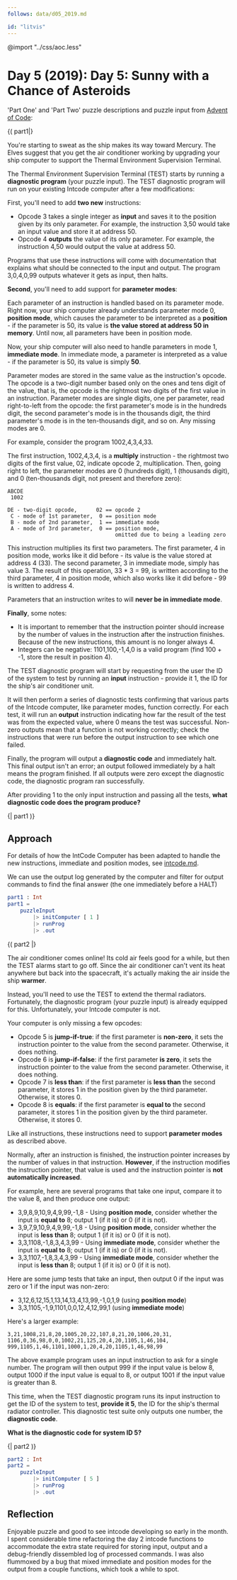 ```yaml
---
follows: data/d05_2019.md

id: "litvis"
---
```


@import "../css/aoc.less"

# Day 5 (2019): Day 5: Sunny with a Chance of Asteroids

'Part One' and 'Part Two' puzzle descriptions and puzzle input from [Advent of Code](https://adventofcode.com/2019/day/5):

{( part1|}

You're starting to sweat as the ship makes its way toward Mercury. The Elves suggest that you get the air conditioner working by upgrading your ship computer to support the Thermal Environment Supervision Terminal.

The Thermal Environment Supervision Terminal (TEST) starts by running a **diagnostic program** (your puzzle input). The TEST diagnostic program will run on your existing Intcode computer after a few modifications:

First, you'll need to add **two new** instructions:

- Opcode 3 takes a single integer as **input** and saves it to the position given by its only parameter. For example, the instruction 3,50 would take an input value and store it at address 50.
- Opcode 4 **outputs** the value of its only parameter. For example, the instruction 4,50 would output the value at address 50.

Programs that use these instructions will come with documentation that explains what should be connected to the input and output. The program 3,0,4,0,99 outputs whatever it gets as input, then halts.

**Second**, you'll need to add support for **parameter modes**:

Each parameter of an instruction is handled based on its parameter mode. Right now, your ship computer already understands parameter mode 0, **position mode**, which causes the parameter to be interpreted as a **position** - if the parameter is 50, its value is **the value stored at address 50 in memory**. Until now, all parameters have been in position mode.

Now, your ship computer will also need to handle parameters in mode 1, **immediate mode**. In immediate mode, a parameter is interpreted as a value - if the parameter is 50, its value is simply **50**.

Parameter modes are stored in the same value as the instruction's opcode. The opcode is a two-digit number based only on the ones and tens digit of the value, that is, the opcode is the rightmost two digits of the first value in an instruction. Parameter modes are single digits, one per parameter, read right-to-left from the opcode: the first parameter's mode is in the hundreds digit, the second parameter's mode is in the thousands digit, the third parameter's mode is in the ten-thousands digit, and so on. Any missing modes are 0.

For example, consider the program 1002,4,3,4,33.

The first instruction, 1002,4,3,4, is a **multiply** instruction - the rightmost two digits of the first value, 02, indicate opcode 2, multiplication. Then, going right to left, the parameter modes are 0 (hundreds digit), 1 (thousands digit), and 0 (ten-thousands digit, not present and therefore zero):

    ABCDE
     1002

    DE - two-digit opcode,      02 == opcode 2
     C - mode of 1st parameter,  0 == position mode
     B - mode of 2nd parameter,  1 == immediate mode
     A - mode of 3rd parameter,  0 == position mode,
                                      omitted due to being a leading zero

This instruction multiplies its first two parameters. The first parameter, 4 in position mode, works like it did before - its value is the value stored at address 4 (33). The second parameter, 3 in immediate mode, simply has value 3. The result of this operation, 33 \* 3 = 99, is written according to the third parameter, 4 in position mode, which also works like it did before - 99 is written to address 4.

Parameters that an instruction writes to will **never be in immediate mode**.

**Finally**, some notes:

- It is important to remember that the instruction pointer should increase by the number of values in the instruction after the instruction finishes. Because of the new instructions, this amount is no longer always 4.
- Integers can be negative: 1101,100,-1,4,0 is a valid program (find 100 + -1, store the result in position 4).

The TEST diagnostic program will start by requesting from the user the ID of the system to test by running an **input** instruction - provide it 1, the ID for the ship's air conditioner unit.

It will then perform a series of diagnostic tests confirming that various parts of the Intcode computer, like parameter modes, function correctly. For each test, it will run an **output** instruction indicating how far the result of the test was from the expected value, where 0 means the test was successful. Non-zero outputs mean that a function is not working correctly; check the instructions that were run before the output instruction to see which one failed.

Finally, the program will output a **diagnostic code** and immediately halt. This final output isn't an error; an output followed immediately by a halt means the program finished. If all outputs were zero except the diagnostic code, the diagnostic program ran successfully.

After providing 1 to the only input instruction and passing all the tests, **what diagnostic code does the program produce?**

{| part1 )}

## Approach

For details of how the IntCode Computer has been adapted to handle the new instructions, immediate and position modes, see [intcode.md](#intcode.md).

We can use the output log generated by the computer and filter for output commands to find the final answer (the one immediately before a HALT)

```elm {l m}
part1 : Int
part1 =
    puzzleInput
        |> initComputer [ 1 ]
        |> runProg
        |> .out
```

{( part2 |}

The air conditioner comes online! Its cold air feels good for a while, but then the TEST alarms start to go off. Since the air conditioner can't vent its heat anywhere but back into the spacecraft, it's actually making the air inside the ship **warmer**.

Instead, you'll need to use the TEST to extend the thermal radiators. Fortunately, the diagnostic program (your puzzle input) is already equipped for this. Unfortunately, your Intcode computer is not.

Your computer is only missing a few opcodes:

- Opcode 5 is **jump-if-true**: if the first parameter is **non-zero**, it sets the instruction pointer to the value from the second parameter. Otherwise, it does nothing.
- Opcode 6 is **jump-if-false**: if the first parameter **is zero**, it sets the instruction pointer to the value from the second parameter. Otherwise, it does nothing.
- Opcode 7 is **less than**: if the first parameter is **less than** the second parameter, it stores 1 in the position given by the third parameter. Otherwise, it stores 0.
- Opcode 8 is **equals**: if the first parameter is **equal to** the second parameter, it stores 1 in the position given by the third parameter. Otherwise, it stores 0.

Like all instructions, these instructions need to support **parameter modes** as described above.

Normally, after an instruction is finished, the instruction pointer increases by the number of values in that instruction. **However**, if the instruction modifies the instruction pointer, that value is used and the instruction pointer is **not automatically increased**.

For example, here are several programs that take one input, compare it to the value 8, and then produce one output:

- 3,9,8,9,10,9,4,9,99,-1,8 - Using **position mode**, consider whether the input is **equal to** 8; output 1 (if it is) or 0 (if it is not).
- 3,9,7,9,10,9,4,9,99,-1,8 - Using **position mode**, consider whether the input is **less than** 8; output 1 (if it is) or 0 (if it is not).
- 3,3,1108,-1,8,3,4,3,99 - Using **immediate mode**, consider whether the input is **equal to** 8; output 1 (if it is) or 0 (if it is not).
- 3,3,1107,-1,8,3,4,3,99 - Using **immediate mode**, consider whether the input is **less than** 8; output 1 (if it is) or 0 (if it is not).

Here are some jump tests that take an input, then output 0 if the input was zero or 1 if the input was non-zero:

- 3,12,6,12,15,1,13,14,13,4,13,99,-1,0,1,9 (using **position mode**)
- 3,3,1105,-1,9,1101,0,0,12,4,12,99,1 (using **immediate mode**)

Here's a larger example:

    3,21,1008,21,8,20,1005,20,22,107,8,21,20,1006,20,31,
    1106,0,36,98,0,0,1002,21,125,20,4,20,1105,1,46,104,
    999,1105,1,46,1101,1000,1,20,4,20,1105,1,46,98,99

The above example program uses an input instruction to ask for a single number. The program will then output 999 if the input value is below 8, output 1000 if the input value is equal to 8, or output 1001 if the input value is greater than 8.

This time, when the TEST diagnostic program runs its input instruction to get the ID of the system to test, **provide it 5**, the ID for the ship's thermal radiator controller. This diagnostic test suite only outputs one number, the **diagnostic code**.

**What is the diagnostic code for system ID 5?**

{| part2 )}

```elm {l m}
part2 : Int
part2 =
    puzzleInput
        |> initComputer [ 5 ]
        |> runProg
        |> .out
```

## Reflection

Enjoyable puzzle and good to see intcode developing so early in the month. I spent considerable time refactoring the day 2 intcode functions to accommodate the extra state required for storing input, output and a debug-friendly dissembled log of processed commands. I was also flummoxed by a bug that mixed immediate and position modes for the output from a couple functions, which took a while to spot.
